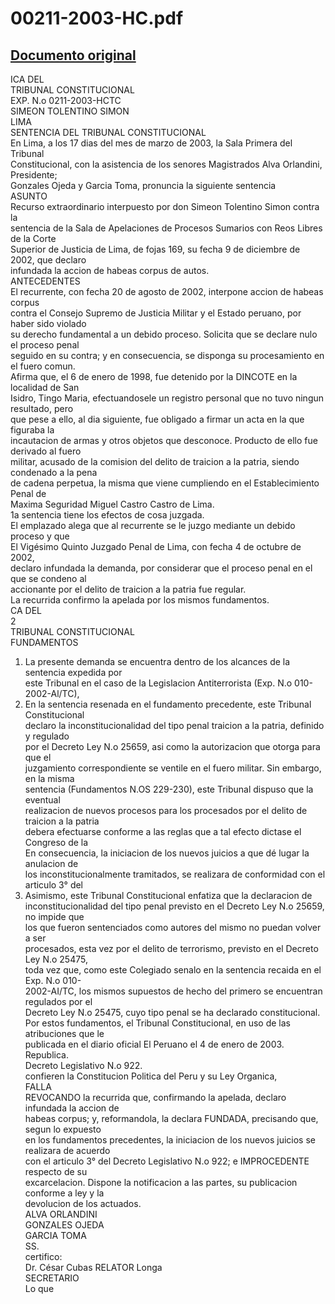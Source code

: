 
00211-2003-HC.pdf
=================
  
[Documento original](https://tc.gob.pe/jurisprudencia/2003/00211-2003-HC.pdf)  
---  
ICA DEL  
TRIBUNAL CONSTITUCIONAL  
EXP. N.o 0211-2003-HCTC  
SIMEON TOLENTINO SIMON  
LIMA  
SENTENCIA DEL TRIBUNAL CONSTITUCIONAL  
En Lima, a los 17 dias del mes de marzo de 2003, la Sala Primera del Tribunal  
Constitucional, con la asistencia de los senores Magistrados Alva Orlandini, Presidente;  
Gonzales Ojeda y Garcia Toma, pronuncia la siguiente sentencia  
ASUNTO  
Recurso extraordinario interpuesto por don Simeon Tolentino Simon contra la  
sentencia de la Sala de Apelaciones de Procesos Sumarios con Reos Libres de la Corte  
Superior de Justicia de Lima, de fojas 169, su fecha 9 de diciembre de 2002, que declaro  
infundada la accion de habeas corpus de autos.  
ANTECEDENTES  
El recurrente, con fecha 20 de agosto de 2002, interpone accion de habeas corpus  
contra el Consejo Supremo de Justicia Militar y el Estado peruano, por haber sido violado  
su derecho fundamental a un debido proceso. Solicita que se declare nulo el proceso penal  
seguido en su contra; y en consecuencia, se disponga su procesamiento en el fuero comun.  
Afirma que, el 6 de enero de 1998, fue detenido por la DINCOTE en la localidad de San  
Isidro, Tingo Maria, efectuandosele un registro personal que no tuvo ningun resultado, pero  
que pese a ello, al dia siguiente, fue obligado a firmar un acta en la que figuraba la  
incautacion de armas y otros objetos que desconoce. Producto de ello fue derivado al fuero  
militar, acusado de la comision del delito de traicion a la patria, siendo condenado a la pena  
de cadena perpetua, la misma que viene cumpliendo en el Establecimiento Penal de  
Maxima Seguridad Miguel Castro Castro de Lima.  
1a sentencia tiene los efectos de cosa juzgada.  
El emplazado alega que al recurrente se le juzgo mediante un debido proceso y que  
El Vigésimo Quinto Juzgado Penal de Lima, con fecha 4 de octubre de 2002,  
declaro infundada la demanda, por considerar que el proceso penal en el que se condeno al  
accionante por el delito de traicion a la patria fue regular.  
La recurrida confirmo la apelada por los mismos fundamentos.  
CA DEL  
2  
TRIBUNAL CONSTITUCIONAL  
FUNDAMENTOS  
1. La presente demanda se encuentra dentro de los alcances de la sentencia expedida por  
este Tribunal en el caso de la Legislacion Antiterrorista (Exp. N.o 010-2002-Al/TC),  
2. En la sentencia resenada en el fundamento precedente, este Tribunal Constitucional  
declaro la inconstitucionalidad del tipo penal traicion a la patria, definido y regulado  
por el Decreto Ley N.o 25659, asi como la autorizacion que otorga para que el  
juzgamiento correspondiente se ventile en el fuero militar. Sin embargo, en la misma  
sentencia (Fundamentos N.OS 229-230), este Tribunal dispuso que la eventual  
realizacion de nuevos procesos para los procesados por el delito de traicion a la patria  
debera efectuarse conforme a las reglas que a tal efecto dictase el Congreso de la  
En consecuencia, la iniciacion de los nuevos juicios a que dé lugar la anulacion de  
los inconstitucionalmente tramitados, se realizara de conformidad con el articulo 3° del  
3. Asimismo, este Tribunal Constitucional enfatiza que la declaracion de  
inconstitucionalidad del tipo penal previsto en el Decreto Ley N.o 25659, no impide que  
los que fueron sentenciados como autores del mismo no puedan volver a ser  
procesados, esta vez por el delito de terrorismo, previsto en el Decreto Ley N.o 25475,  
toda vez que, como este Colegiado senalo en la sentencia recaida en el Exp. N.o 010-  
2002-AI/TC, los mismos supuestos de hecho del primero se encuentran regulados por el  
Decreto Ley N.o 25475, cuyo tipo penal se ha declarado constitucional.  
Por estos fundamentos, el Tribunal Constitucional, en uso de las atribuciones que le  
publicada en el diario oficial El Peruano el 4 de enero de 2003.  
Republica.  
Decreto Legislativo N.o 922.  
confieren la Constitucion Politica del Peru y su Ley Organica,  
FALLA  
REVOCANDO la recurrida que, confirmando la apelada, declaro infundada la accion de  
habeas corpus; y, reformandola, la declara FUNDADA, precisando que, segun lo expuesto  
en los fundamentos precedentes, la iniciacion de los nuevos juicios se realizara de acuerdo  
con el articulo 3° del Decreto Legislativo N.o 922; e IMPROCEDENTE respecto de su  
excarcelacion. Dispone la notificacion a las partes, su publicacion conforme a ley y la  
devolucion de los actuados.  
ALVA ORLANDINI  
GONZALES OJEDA  
GARCIA TOMA  
SS.  
certifico:  
Dr. César Cubas RELATOR Longa  
SECRETARIO  
Lo que